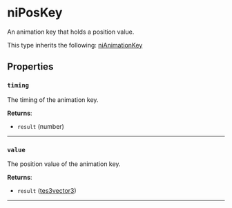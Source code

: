 <!---
	This file is autogenerated. Do not edit this file manually. Your changes will be ignored.
	More information: https://github.com/MWSE/MWSE/tree/master/docs
-->

# niPosKey

An animation key that holds a position value.

This type inherits the following: [niAnimationKey](../../types/niAnimationKey)
## Properties

### `timing`

The timing of the animation key.

**Returns**:

* `result` (number)

***

### `value`

The position value of the animation key.

**Returns**:

* `result` ([tes3vector3](../../types/tes3vector3))

***

